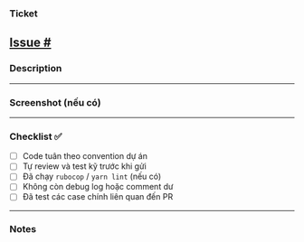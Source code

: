 ### Ticket
<!-- Link to the related issue or ticket -->
[Issue #](https://github.com/huonggiangtms/e_commerce_rails/issues/)
---
### Description
<!-- Mô tả ngắn gọn về thay đổi, mục đích của PR này -->
---
### Screenshot (nếu có)
<!-- Chèn hình ảnh mô tả UI hoặc kết quả thực tế -->
---
### Checklist :white_check_mark:
- [ ] Code tuân theo convention dự án
- [ ] Tự review và test kỹ trước khi gửi
- [ ] Đã chạy `rubocop` / `yarn lint` (nếu có)
- [ ] Không còn debug log hoặc comment dư
- [ ] Đã test các case chính liên quan đến PR
---
### Notes
<!-- Ghi chú thêm nếu cần (ví dụ: cần merge gấp, ảnh hưởng area khác, v.v.) -->
